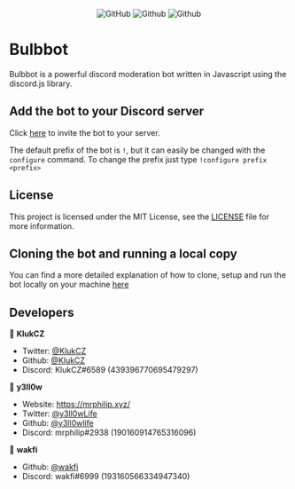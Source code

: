 <div align="center">

![GitHub](https://img.shields.io/discord/742094927403679816?label=Discord&logo=Discord&logoColor=white)
![Github](https://img.shields.io/github/issues/TestersQTs/Bulbbot?color=red&label=Active%20issues&logo=github)
![Github](https://img.shields.io/github/stars/TestersQTs/Bulbbot?color=yellow&label=Stars&logo=github)

</div>

<h1>Bulbbot</h1>

Bulbbot is a powerful discord moderation bot written in Javascript using the discord.js library.

## Add the bot to your Discord server

Click [here](https://discord.com/oauth2/authorize?client_id=755149065137815623&scope=bot&permissions=1573252311) to invite the bot to your server.

The default prefix of the bot is `!`, but it can easily be changed with the `configure` command. To change the prefix just type
`!configure prefix <prefix>`

## License

This project is licensed under the MIT License, see the [LICENSE](https://github.com/TestersQTs/Bulbbot/blob/master/LICENSE) file for more
information.

## Cloning the bot and running a local copy

You can find a more detailed explanation of how to clone, setup and run the bot locally on your machine [here](https://www.notion.so/How-to-setup-a-local-dev-environment-e02c5c648ebb40458408ccc2a26c1f61)

## Developers

👤 **KlukCZ**

- Twitter: [@KlukCZ](https://twitter.com/KlukCZ)
- Github: [@KlukCZ](https://github.com/KlukCZ)
- Discord: KlukCZ#6589 (439396770695479297)

👤 **y3ll0w**

- Website: https://mrphilip.xyz/
- Twitter: [@y3ll0wLife](https://twitter.com/y3ll0wLife)
- Github: [@y3ll0wlife](https://github.com/y3ll0wlife)
- Discord: mrphilip#2938 (190160914765316096)

👤 **wakfi**

- Github: [@wakfi](https://github.com/wakfi)
- Discord: wakfi#6999 (193160566334947340)

